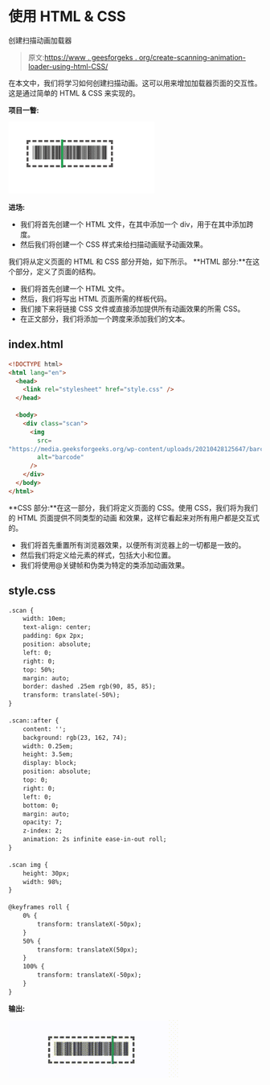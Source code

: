 # 使用 HTML & CSS

创建扫描动画加载器

> 原文:[https://www . geesforgeks . org/create-scanning-animation-loader-using-html-CSS/](https://www.geeksforgeeks.org/create-scanning-animation-loader-using-html-css/)

在本文中，我们将学习如何创建扫描动画。这可以用来增加加载器页面的交互性。这是通过简单的 HTML & CSS 来实现的。

**项目一瞥:**

![](img/3741d2c7454ed61b81fd54ae6e8e7e33.png)

**进场:**

*   我们将首先创建一个 HTML 文件，在其中添加一个 div，用于在其中添加跨度。
*   然后我们将创建一个 CSS 样式来给扫描动画赋予动画效果。

我们将从定义页面的 HTML 和 CSS 部分开始，如下所示。
**HTML 部分:**在这个部分，定义了页面的结构。

*   我们将首先创建一个 HTML 文件。
*   然后，我们将写出 HTML 页面所需的样板代码。
*   我们接下来将链接 CSS 文件或直接添加提供所有动画效果的所需 CSS。
*   在正文部分，我们将添加一个跨度来添加我们的文本。

## index.html

```html
<!DOCTYPE html>
<html lang="en">
  <head>
    <link rel="stylesheet" href="style.css" />
  </head>

  <body>
    <div class="scan">
      <img
        src=
"https://media.geeksforgeeks.org/wp-content/uploads/20210428125647/barcode1-300x158.png"
        alt="barcode"
      />
    </div>
  </body>
</html>
```

**CSS 部分:**在这一部分，我们将定义页面的 CSS。使用 CSS，我们将为我们的 HTML 页面提供不同类型的动画
和效果，这样它看起来对所有用户都是交互式的。

*   我们将首先重置所有浏览器效果，以便所有浏览器上的一切都是一致的。
*   然后我们将定义给元素的样式，包括大小和位置。
*   我们将使用@关键帧和伪类为特定的类添加动画效果。

## style.css

```html
.scan {
    width: 10em;
    text-align: center;
    padding: 6px 2px;
    position: absolute;
    left: 0;
    right: 0;
    top: 50%;
    margin: auto;
    border: dashed .25em rgb(90, 85, 85);
    transform: translate(-50%);
}

.scan::after {
    content: '';
    background: rgb(23, 162, 74);
    width: 0.25em;
    height: 3.5em;
    display: block;
    position: absolute;
    top: 0;
    right: 0;
    left: 0;
    bottom: 0;
    margin: auto;
    opacity: 7;
    z-index: 2;
    animation: 2s infinite ease-in-out roll;
}

.scan img {
    height: 30px;
    width: 98%;
}

@keyframes roll {
    0% {
        transform: translateX(-50px);
    }
    50% {
        transform: translateX(50px);
    }
    100% {
        transform: translateX(-50px);
    }
}
```

**输出:**

![](img/6b55b049a242a2a906a6448c7a8d75da.png)